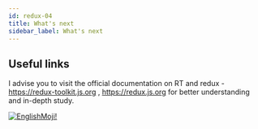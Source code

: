 ```yaml
---
id: redux-04
title: What's next
sidebar_label: What's next
---
```


## Useful links

I advise you to visit the official documentation on RT and redux - https://redux-toolkit.js.org , https://redux.js.org for better understanding and in-depth study.

[![EnglishMoji!](/img/logo/englishmoji.png)](https://apps.apple.com/kz/app/englishmoji/id6450254885)

